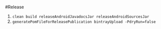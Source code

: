 #Release
1. `clean build releaseAndroidJavadocsJar releaseAndroidSourcesJar`
2. `generatePomFileForReleasePublication bintrayUpload -PdryRun=false`